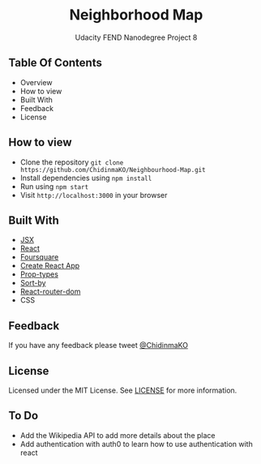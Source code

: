 <div align="center">
    <h1>Neighborhood Map </h1>
Udacity FEND Nanodegree Project 8
</div>

## Table Of Contents
* Overview
* How to view
* Built With
* Feedback
* License


## How to view
- Clone the repository `git clone https://github.com/ChidinmaKO/Neighbourhood-Map.git`
- Install dependencies using `npm install`
- Run using `npm start`
- Visit `http://localhost:3000` in your browser

## Built With
- [JSX](https://jsx.github.io/)
- [React](https://reactjs.org/)
- [Foursquare](https://developer.foursquare.com/)
- [Create React App](https://github.com/facebookincubator/create-react-app)
- [Prop-types](https://www.npmjs.com/package/prop-types)
- [Sort-by](https://www.npmjs.com/package/sort-by)
- [React-router-dom](https://www.npmjs.com/package/react-router-dom)
- CSS

## Feedback
If you have any feedback please tweet [@ChidinmaKO](https://twitter.com/chidinmako)

## License
Licensed under the MIT License. See [LICENSE](https://github.com/ChidinmaKO/Neighbourhood-Map/blob/master/LICENSE) for more information.

## To Do
- Add the Wikipedia API to add more details about the place
- Add authentication with auth0 to learn how to use authentication with react